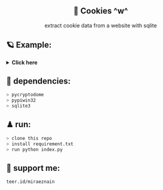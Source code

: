 <div align="center">



<h2>🧩 Cookies ^w^</h2>
extract cookie data from a website with sqlite
</div>

## 🪐 Example:
<details>
<summary><b>Click here</b></summary>
 
![2023-03-12](https://user-images.githubusercontent.com/86060881/224526622-0479db4e-3845-49eb-adc9-0aa878ca7dee.png)

</details>

## 🎯 dependencies:
```zsh
> pycryptodome 
> pypiwin32
> sqlite3
```

## ♟ run:
```zsh
> clone this repo
> install requirement.txt
> run python index.py
```

## 🌌 support me:
```zsh
teer.id/miraeznain
```
